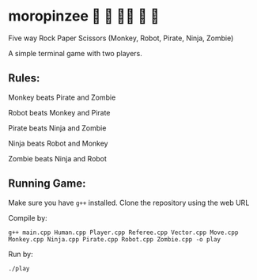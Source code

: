# moropinzee 🐒 🤖 🏴‍☠️ 🥷 🧟
Five way Rock Paper Scissors (Monkey, Robot, Pirate, Ninja, Zombie)

A simple terminal game with two players.

## Rules:
Monkey beats Pirate and Zombie

Robot beats Monkey and Pirate

Pirate beats Ninja and Zombie

Ninja beats Robot and Monkey

Zombie beats Ninja and Robot 

## Running Game:
Make sure you have `g++` installed.
Clone the repository using the web URL

Compile by:

```
g++ main.cpp Human.cpp Player.cpp Referee.cpp Vector.cpp Move.cpp Monkey.cpp Ninja.cpp Pirate.cpp Robot.cpp Zombie.cpp -o play
```

Run by:

```
./play
```
